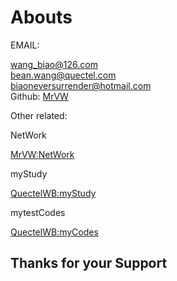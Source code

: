 # Abouts <!-- {docsify-ignore-all} -->

EMAIL: 

[wang_biao@126.com]()
<br>
[bean.wang@quectel.com]()
<br>
[biaoneversurrender@hotmail.com]()
<br>
Github: [MrVW](https://github.com/MrVW)  

Other related:

NetWork

[MrVW:NetWork](MrVW.github.io/NetWork/)

myStudy

[QuectelWB:myStudy](QuectelWB.github.io/myStudy)

mytestCodes

[QuectelWB:myCodes](QuectelWB.github.io/myCodes)


## Thanks for your Support


